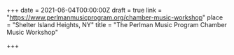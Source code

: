 +++
date = 2021-06-04T00:00:00Z
draft = true
link = "https://www.perlmanmusicprogram.org/chamber-music-workshop"
place = "Shelter Island Heights, NY"
title = "The Perlman Music Program Chamber Music Workshop"

+++
